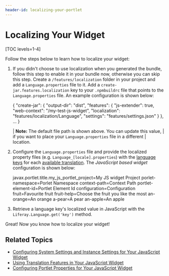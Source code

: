```yaml
---
header-id: localizing-your-portlet
---
```


# Localizing Your Widget

[TOC levels=1-4]

Follow the steps below to learn how to localize your widget:

1.  If you didn't choose to use localization when you generated the bundle, 
    follow this step to enable it in your bundle now, otherwise you can skip 
    this step. Create a `/features/localization` folder in your project and add 
    a `Language.properties` file to it. Add a `create-jar.features.localization` 
    key to your `.npmbuildrc` file that points to the `Language.properties` 
    file. An example configuration is shown below:

    {
    	"create-jar": {
    		"output-dir": "dist",
    		"features": {
    			"js-extender": true,
    			"web-context": "/my-test-js-widget",
    			"localization": "features/localization/Language",
    			"settings": "features/settings.json"
    		}
    	},
    	...
    }

    | **Note:** The default file path is shown above. You can update this value,
    | if you want to place your `Language.properties` file in a different
    | location.

2.  Configure the `Language.properties` file and provide the localized property 
    files (e.g. `Language_[locale].properties`) with the 
    [language keys](/docs/7-1/tutorials/-/knowledge_base/t/localizing-your-application#what-are-language-keys) 
    for each 
    [available translation](/docs/7-1/tutorials/-/knowledge_base/t/localizing-your-application#what-locales-are-available-by-default). 
    The *JavaScript based widget* configuration is shown below:

    javax.portlet.title.my_js_portlet_project=My JS widget Project
    porlet-namespace=Porlet Namespace
    context-path=Context Path
    portlet-element-id=Portlet Element Id
    configuration=Configuration
    fruit=Favourite fruit
    fruit-help=Choose the fruit you like the most
    an-orange=An orange
    a-pear=A pear
    an-apple=An apple

3.  Retrieve a language key's localized value in JavaScript with the 
    `Liferay.Language.get('key')` method.

Great! Now you know how to localize your widget! 

## Related Topics

- [Configuring System Settings and Instance Settings for Your JavaScript Widget](/docs/7-1/tutorials/-/knowledge_base/t/configuring-system-settings-and-instance-settings-for-your-js-portlet)
- [Using Translation Features in Your JavaScript Widget](/docs/7-1/tutorials/-/knowledge_base/t/using-translation-features-in-your-portlet)
- [Configuring Portlet Properties for Your JavaScript Widget](/docs/7-1/tutorials/-/knowledge_base/t/configuring-portlet-properties-for-your-js-portlet)
